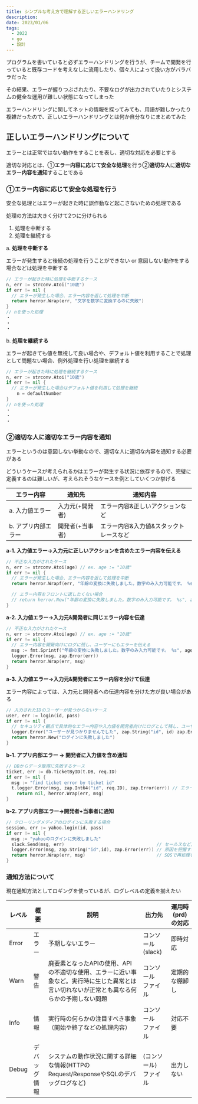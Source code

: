 ```yaml
---
title: シンプルな考え方で理解する正しいエラーハンドリング
description:
date: 2023/01/06
tags:
  - 2022
  - go
  - 設計
---
```


プログラムを書いていると必ずエラーハンドリングを行うが、チームで開発を行っていると既存コードを考えなしに流用したり、個々人によって扱い方がバラバラだった

その結果、エラーが握りつぶされたり、不要なログが出力されていたりとシステムの健全な運用が難しい状態になってしまった

エラーハンドリングに関してネットの情報を探ってみても、用語が難しかったり複雑だったので、正しいエラーハンドリングとは何か自分なりにまとめてみた

## 正しいエラーハンドリングについて

エラーとは正常ではない動作をすることを表し、適切な対応を必要とする

適切な対応とは、①**エラー内容に応じて安全な処理**を行う②**適切な人**に**適切なエラー内容を通知**することである

### ①**エラー内容に応じて安全な処理を行う**

安全な処理とはエラーが起きた時に誤作動など起こさないための処理である

処理の方法は大きく分けて2つに分けられる

1. 処理を中断する
2. 処理を継続する

a. **処理を中断する**

エラーが発生すると後続の処理を行うことができない or 意図しない動作をする場合などは処理を中断する

```go
// エラーが起きた時に処理を中断するケース
n, err := strconv.Atoi("10歳")
if err != nil {
  // エラーが発生した場合、エラー内容を返して処理を中断
  return herror.Wrap(err, "文字を数字に変換するのに失敗")
}
// nを使った処理
・
・
・
```

b. **処理を継続する**

エラーが起きても値を無視して良い場合や、デフォルト値を利用することで処理として問題ない場合、例外処理を行い処理を継続する

```go
// エラーが起きた時に処理を継続するケース
n, err := strconv.Atoi("10歳")
if err != nil {
  // エラーが発生した場合はデフォルト値を利用して処理を継続
	n = defaultNumber
}
// nを使った処理
・
・
・
```

### ②適切な人に適切なエラー内容を通知

エラーというのは意図しない挙動なので、適切な人に適切な内容を通知する必要がある

どういうケースが考えられるかはエラーが発生する状況に依存するので、完璧に定義するのは難しいが、考えられそうなケースを例としていくつか挙げる

|エラー内容|通知先|通知内容|
|--|---|---|
|a. 入力値エラー|入力元(+開発者)|エラー内容&正しいアクションなど|
|b. アプリ内部エラー|開発者(+当事者)|エラー内容&入力値&スタックトレースなど|

**a-1. 入力値エラー→入力元に正しいアクションを含めたエラー内容を伝える**

```go
// 不正な入力がされたケース
n, err := strconv.Atoi(age) // ex. age := "10歳"
if err != nil {
  // エラーが発生した場合、エラー内容を返して処理を中断
  return herror.Wrapf(err, "年齢の変換に失敗しました。数字のみ入力可能です。 %s", age)

  // エラー内容をフロントに返したくない場合
  // return herror.New("年齢の変換に失敗しました。数字のみ入力可能です。 %s", age)
}
```

**a-2. 入力値エラー→入力元&開発者に同じエラー内容を伝達**

```go
// 不正な入力がされたケース
n, err := strconv.Atoi(age) // ex. age := "10歳"
if err != nil {
  // エラー内容を開発向けにログに残し、ユーザーにもエラーを伝える
  msg := fmt.Sprintf("年齢の変換に失敗しました。数字のみ入力可能です。 %s", age)
  logger.Error(msg, zap.Error(err))
  return herror.Wrap(err, msg)
}
```

**a-3. 入力値エラー→入力元&開発者にエラー内容を分けて伝達**

エラー内容によっては、入力元と開発者への伝達内容を分けた方が良い場合がある

```go
// 入力されたIDのユーザーが見つからないケース
user, err := login(id, pass)
if err != nil {
  // セキュリティ観点で具体的なエラー内容や入力値を開発者向けにログとして残し、ユーザーにはエラーのみ伝える
  logger.Error("ユーザーが見つかりませんでした", zap.String("id", id) zap.Error(err))
  return herror.New("ログインに失敗しました")
}
```

**b-1. アプリ内部エラー → 開発者に入力値を含め通知**

```go
// DBからデータ取得に失敗するケース
ticket, err := db.TicketByID(t.DB, req.ID)
if err != nil {
  msg := "find ticket error by ticket id"
  t.logger.Error(msg, zap.Int64("id", req.ID), zap.Error(err)) // エラー内容と入力パラメータを通知
	return nil, herror.Wrap(err, msg)
}
```

**b-2. アプリ内部エラー→開発者+当事者に通知**

```go
// クローリングメディアのログインに失敗する場合
session, err := yahoo.login(id, pass)
if err != nil {
  msg := "yahooのログインに失敗しました"
  slack.Send(msg, err)                                   // セールスなど正しいID・PWを知ってる人に再入力を促す
  logger.Error(msg, zap.String("id",id), zap.Error(err)) // 原因を把握するために詳細な状況をログとして残す
  return herror.Wrap(err, msg)                           // SQSで再処理を可能にするためエラーを返す
}
```

### 通知方法について

現在通知方法としてロギングを使っているが、ログレベルの定義を揃えたい


| レベル   | 概要     | 説明                                                                       | 出力先              | 運用時(prd)の対応 |
|-------|--------|--------------------------------------------------------------------------|------------------|-------------|
| Error | エラー    | 予期しないエラー                                                                 | コンソール(slack)     | 即時対応        |
| Warn  | 警告     | 廃要素となったAPIの使用、APIの不適切な使用、エラーに近い事象など。実行時に生じた異常とは言い切れないが正常とも異なる何らかの予期しない問題 | コンソール<br/>ファイル   | 定期的な棚卸し     |
| Info  | 情報     | 実行時の何らかの注目すべき事象（開始や終了などの処理内容）                                                           | コンソール<br/>ファイル   | 対応不要        |
| Debug | デバッグ情報 |システムの動作状況に関する詳細な情報(HTTPのRequest/ResponseやSQLのデバッグログなど)| (コンソール)<br/>ファイル | 出力しない       |

<embed-link src=https://qiita.com/nanasess/items/350e59b29cceb2f122b3><embed-link>

